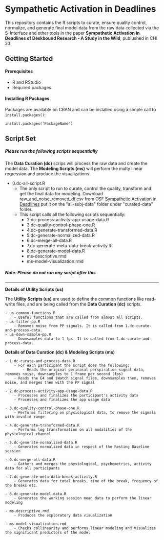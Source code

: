 # Sympathetic Activation in Deadlines
This repository contains the R scripts to curate, ensure quality control, normalize, and generate final model data from the raw data collected
via the S-Interface and other tools in the paper **Sympathetic Activation in Deadlines of Deskbound Research - A Study in the Wild**, publushed in CHI 23.


## Getting Started

#### Prerequisites
- R and RStudio
- Required packages

#### Installing R Packages
Packages are available on CRAN and can be installed using a simple call to `install.packages()`:

    install.packages('PackageName')
	
	
## Script Set
##### Please run the following scripts sequentially

The **Data Curation (dc)** scrips will process the raw data and create the model data. The **Modeling Scripts (ms)** will perform the multy linear regression and produce the visualizations.

- 0.dc-all-script.R
    - The only script to run to curate, control the quality, transform and get the final data for modeling. 
    Download raw_and_noise_removed_df.csv from OSF [Sympathetic Activation in Deadlines](https://osf.io/46x7w/) put it on the "all-subj-data" folder under "curated-data" folder.
    - This script calls all the following scripts sequentially:
    	- 2.dc-process-activity-app-usage-data.R
    	- 3.dc-quality-control-phase-one.R
    	- 4.dc-generate-transformed-data.R
    	- 5.dc-generate-normalized-data.R
    	- 6.dc-merge-all-data.R
    	- 7.dc-generate-meta-data-break-activity.R
    	- 8.dc-generate-model-data.R
    	- ms-descriptive.rmd
    	- ms-model-visualization.rmd


##### Note: Please do not run any script after this
-------------------------------------------------------------------------------------------------------------
**Details of Utility Scripts (us)**

The **Utility Scripts (us)** are used to define the common functions like read-write files, and are being called from the **Data Curation (dc)** scripts.  

	- us-common-functions.R
	    - Useful functions that are called from almost all scripts.
	- us-filter-pp.R
	    - Removes noise from PP signals. It is called from 1.dc-curate-and-process-data.
	- us-down-sample-pp.R
	    - Downsamples data to 1 fps. It is called from 1.dc-curate-and-process-data.
	    
	    
**Details of Data Curation (dc) & Modeling Scripts (ms)**

	- 1.dc-curate-and-process-data.R
	    - For each participant the script does the following:
	    	- Reads the original perinasal perspiration signal data, removes noise, downsamples to 1 frame per second (fps)
		- Reads the E4 and iWatch signal files, downsamples them, removes noise, and merges them with the PP signal

	- 2.dc-process-activity-app-usage-data.R
	    - Processes and finalizes the participant's activity data
	    - Processes and finalizes the app usage data

	- 3.dc-quality-control-phase-one.R
	    - Performs filtering on physiological data, to remove the signals with invalid range
	
	- 4.dc-generate-transformed-data.R
	    - Performs log transformation on all modalities of the physiological channel
	
	- 5.dc-generate-normalized-data.R
	    - Generates normalized data in respect of the Resting Baseline session
	
	- 6.dc-merge-all-data.R
	    - Gathers and merges the physiological, psychometrics, activity data for all participants
	    
	- 7.dc-generate-meta-data-break-activity.R
	    - Generates data for total breaks, time of the break, frequency of the breaks etc.
	
	- 8.dc-generate-model-data.R
	    - Generates the working session mean data to perform the linear modeling
	
	- ms-descriptive.rmd
	    - Produces the exploratory data visualization
	
	- ms-model-visualization.rmd
	    - Checks collinearity and performs linear modeling and Visualizes the significant predictors of the model
